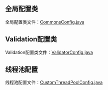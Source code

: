 ## 全局配置类

全局配置类文件：[CommonsConfig.java](..%2F..%2Facedia-common-core%2Fsrc%2Fmain%2Fjava%2Fcom%2Facedia%2Fcommon%2Fcore%2Fconfig%2FCommonsConfig.java)

## Validation配置类

Validation配置类文件：[ValidatorConfig.java](..%2F..%2Facedia-common-core%2Fsrc%2Fmain%2Fjava%2Fcom%2Facedia%2Fcommon%2Fcore%2Fconfig%2Fvalidator%2FValidatorConfig.java)

## 线程池配置

线程池配置文件：[CustomThreadPoolConfig.java](..%2F..%2Facedia-common-core%2Fsrc%2Fmain%2Fjava%2Fcom%2Facedia%2Fcommon%2Fcore%2Fconfig%2Fthread%2FCustomThreadPoolConfig.java)

